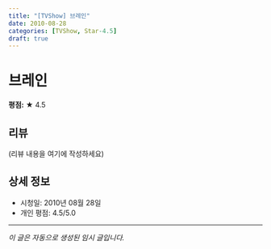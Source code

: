 ```yaml
---
title: "[TVShow] 브레인"
date: 2010-08-28
categories: [TVShow, Star-4.5]
draft: true
---
```


# 브레인

**평점:** ★ 4.5

## 리뷰

(리뷰 내용을 여기에 작성하세요)

## 상세 정보

- 시청일: 2010년 08월 28일
- 개인 평점: 4.5/5.0

---

*이 글은 자동으로 생성된 임시 글입니다.*
